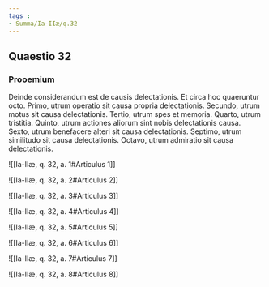 ```yaml
---
tags : 
- Summa/Ia-IIæ/q.32
---
```


## Quaestio 32

### Prooemium

Deinde considerandum est de causis delectationis. Et circa hoc quaeruntur octo. Primo, utrum operatio sit causa propria delectationis. Secundo, utrum motus sit causa delectationis. Tertio, utrum spes et memoria. Quarto, utrum tristitia. Quinto, utrum actiones aliorum sint nobis delectationis causa. Sexto, utrum benefacere alteri sit causa delectationis. Septimo, utrum similitudo sit causa delectationis. Octavo, utrum admiratio sit causa delectationis.

![[Ia-IIæ, q. 32, a. 1#Articulus 1]]

![[Ia-IIæ, q. 32, a. 2#Articulus 2]]

![[Ia-IIæ, q. 32, a. 3#Articulus 3]]

![[Ia-IIæ, q. 32, a. 4#Articulus 4]]

![[Ia-IIæ, q. 32, a. 5#Articulus 5]]

![[Ia-IIæ, q. 32, a. 6#Articulus 6]]

![[Ia-IIæ, q. 32, a. 7#Articulus 7]]

![[Ia-IIæ, q. 32, a. 8#Articulus 8]]

